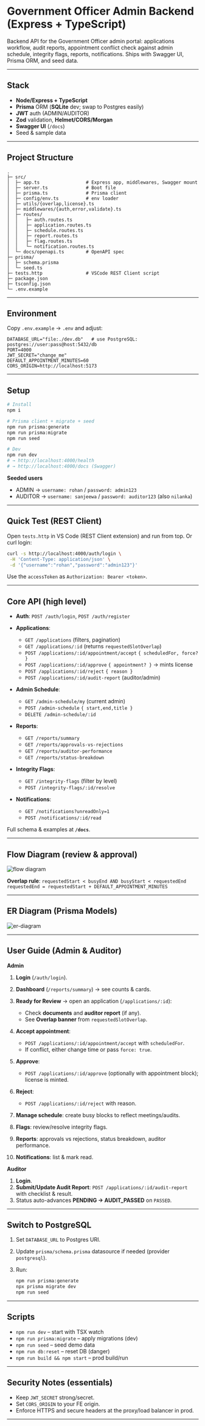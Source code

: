# Government Officer Admin Backend (Express + TypeScript)

Backend API for the Government Officer admin portal: applications workflow, audit reports, appointment conflict check against admin schedule, integrity flags, reports, notifications. Ships with Swagger UI, Prisma ORM, and seed data.

---

## Stack

* **Node/Express + TypeScript**
* **Prisma** ORM (**SQLite** dev; swap to Postgres easily)
* **JWT** auth (ADMIN/AUDITOR)
* **Zod** validation, **Helmet/CORS/Morgan**
* **Swagger UI** (`/docs`)
* Seed & sample data

---

## Project Structure

```
.
├─ src/
│  ├─ app.ts                 # Express app, middlewares, Swagger mount
│  ├─ server.ts              # Boot file
│  ├─ prisma.ts              # Prisma client
│  ├─ config/env.ts          # env loader
│  ├─ utils/{overlap,license}.ts
│  ├─ middlewares/{auth,error,validate}.ts
│  ├─ routes/
│  │   ├─ auth.routes.ts
│  │   ├─ application.routes.ts
│  │   ├─ schedule.routes.ts
│  │   ├─ report.routes.ts
│  │   ├─ flag.routes.ts
│  │   └─ notification.routes.ts
│  └─ docs/openapi.ts        # OpenAPI spec
├─ prisma/
│  ├─ schema.prisma
│  └─ seed.ts
├─ tests.http                # VSCode REST Client script
├─ package.json
├─ tsconfig.json
└─ .env.example
```

---

## Environment

Copy `.env.example` → `.env` and adjust:

```
DATABASE_URL="file:./dev.db"   # use PostgreSQL: postgres://user:pass@host:5432/db
PORT=4000
JWT_SECRET="change_me"
DEFAULT_APPOINTMENT_MINUTES=60
CORS_ORIGIN=http://localhost:5173
```

---

## Setup

```bash
# Install
npm i

# Prisma client + migrate + seed
npm run prisma:generate
npm run prisma:migrate
npm run seed

# Dev
npm run dev
# → http://localhost:4000/health
# → http://localhost:4000/docs (Swagger)
```

**Seeded users**

* ADMIN → `username: rohan` / `password: admin123`
* AUDITOR → `username: sanjeewa` / `password: auditor123` (also `nilanka`)

---

## Quick Test (REST Client)

Open `tests.http` in VS Code (REST Client extension) and run from top.
Or curl login:

```bash
curl -s http://localhost:4000/auth/login \
 -H 'Content-Type: application/json' \
 -d '{"username":"rohan","password":"admin123"}'
```

Use the `accessToken` as `Authorization: Bearer <token>`.

---

## Core API (high level)

* **Auth**: `POST /auth/login`, `POST /auth/register`
* **Applications**:

  * `GET /applications` (filters, pagination)
  * `GET /applications/:id` (returns `requestedSlotOverlap`)
  * `POST /applications/:id/appointment/accept` `{ scheduledFor, force? }`
  * `POST /applications/:id/approve` `{ appointment? }` → mints license
  * `POST /applications/:id/reject` `{ reason }`
  * `POST /applications/:id/audit-report` (auditor/admin)
* **Admin Schedule**:

  * `GET /admin-schedule/my` (current admin)
  * `POST /admin-schedule` `{ start,end,title }`
  * `DELETE /admin-schedule/:id`
* **Reports**:

  * `GET /reports/summary`
  * `GET /reports/approvals-vs-rejections`
  * `GET /reports/auditor-performance`
  * `GET /reports/status-breakdown`
* **Integrity Flags**:

  * `GET /integrity-flags` (filter by level)
  * `POST /integrity-flags/:id/resolve`
* **Notifications**:

  * `GET /notifications?unreadOnly=1`
  * `POST /notifications/:id/read`

Full schema & examples at **`/docs`**.

---

## Flow Diagram (review & approval)
![flow diagram](government_officer/server/docs/flow-diagram.png)

**Overlap rule**:
`requestedStart < busyEnd AND busyStart < requestedEnd`
`requestedEnd = requestedStart + DEFAULT_APPOINTMENT_MINUTES`

---

## ER Diagram (Prisma Models)

![er-diagram](government_officer/server/docs/er-diagram.png)

---

## User Guide (Admin & Auditor)

**Admin**

1. **Login** (`/auth/login`).
2. **Dashboard** (`/reports/summary`) → see counts & cards.
3. **Ready for Review** → open an application (`/applications/:id`):

   * Check **documents** and **auditor report** (if any).
   * See **Overlap banner** from `requestedSlotOverlap`.
4. **Accept appointment**:

   * `POST /applications/:id/appointment/accept` with `scheduledFor`.
   * If conflict, either change time or pass `force: true`.
5. **Approve**:

   * `POST /applications/:id/approve` (optionally with appointment block); license is minted.
6. **Reject**:

   * `POST /applications/:id/reject` with reason.
7. **Manage schedule**: create busy blocks to reflect meetings/audits.
8. **Flags**: review/resolve integrity flags.
9. **Reports**: approvals vs rejections, status breakdown, auditor performance.
10. **Notifications**: list & mark read.

**Auditor**

1. **Login**.
2. **Submit/Update Audit Report**: `POST /applications/:id/audit-report` with checklist & result.
3. Status auto-advances **PENDING → AUDIT\_PASSED** on `PASSED`.

---

## Switch to PostgreSQL

1. Set `DATABASE_URL` to Postgres URI.
2. Update `prisma/schema.prisma` datasource if needed (provider `postgresql`).
3. Run:

   ```bash
   npm run prisma:generate
   npx prisma migrate dev
   npm run seed
   ```

---

## Scripts

* `npm run dev` – start with TSX watch
* `npm run prisma:migrate` – apply migrations (dev)
* `npm run seed` – seed demo data
* `npm run db:reset` – reset DB (danger)
* `npm run build && npm start` – prod build/run

---

## Security Notes (essentials)

* Keep `JWT_SECRET` strong/secret.
* Set `CORS_ORIGIN` to your FE origin.
* Enforce HTTPS and secure headers at the proxy/load balancer in prod.

---
